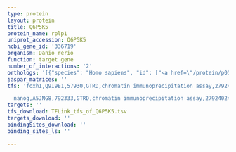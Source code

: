 ```yaml
---
type: protein
layout: protein
title: Q6P5K5
protein_name: rplp1
uniprot_accession: Q6P5K5
ncbi_gene_id: '336719'
organism: Danio rerio
function: target gene
number_of_interactions: '2'
orthologs: '[{"species": "Homo sapiens", "id": ["<a href=\"/protein/p05386\">P05386</a>"]}, {"species": "Mus musculus", "id": ["<a href=\"/protein/p47955\">P47955</a>"]}, {"species": "Rattus norvegicus", "id": ["A0A0H2UHJ3", "<a href=\"/protein/p19944\">P19944</a>"]}, {"species": "Drosophila melanogaster", "id": ["<a href=\"/protein/p08570\">P08570</a>"]}, {"species": "Caenorhabditis elegans", "id": ["<a href=\"/protein/p91913\">P91913</a>"]}, {"species": "Saccharomyces cerevisiae", "id": ["<a href=\"/protein/p10622\">P10622</a>", "<a href=\"/protein/p05318\">P05318</a>"]}]'
jaspar_matrices: ''
tfs: 'foxh1,Q9I9E1,57930,GTRD,chromatin immunoprecipitation assay,27924024%5Buid%5D,No

  nanog,A5JNG8,792333,GTRD,chromatin immunoprecipitation assay,27924024%5Buid%5D,No'
targets: ''
tfs_download: TFLink_tfs_of_Q6P5K5.tsv
targets_download: ''
bindingSites_download: ''
binding_sites_ls: ''

---
```

